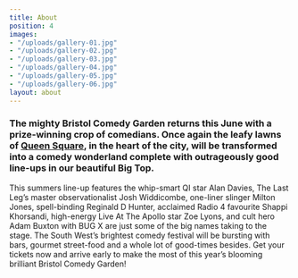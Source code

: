 ```yaml
---
title: About
position: 4
images:
- "/uploads/gallery-01.jpg"
- "/uploads/gallery-02.jpg"
- "/uploads/gallery-03.jpg"
- "/uploads/gallery-04.jpg"
- "/uploads/gallery-05.jpg"
- "/uploads/gallery-06.jpg"
layout: about
---
```


### The mighty Bristol Comedy Garden returns this June with a prize-winning crop of comedians. Once again the leafy lawns of [Queen Square](/location/), in the heart of the city, will be transformed into a comedy wonderland complete with outrageously good line-ups in our beautiful Big Top.

This summers line-up features the whip-smart QI star Alan Davies, The Last Leg’s master observationalist Josh Widdicombe, one-liner slinger Milton Jones, spell-binding Reginald D Hunter, acclaimed Radio 4 favourite Shappi Khorsandi, high-energy Live At The Apollo star Zoe Lyons, and cult hero Adam Buxton with BUG X are just some of the big names taking to the stage.
The South West’s brightest comedy festival will be bursting with bars, gourmet street-food and a whole lot of good-times besides. Get your tickets now and arrive early to make the most of this year’s blooming brilliant Bristol Comedy Garden!